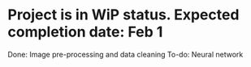 # Project is in WiP status. Expected completion date: Feb 1
Done: Image pre-processing and data cleaning
To-do: Neural network

